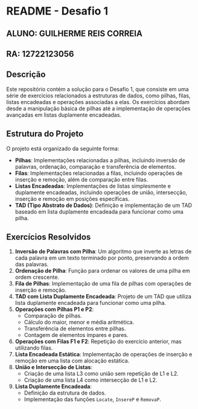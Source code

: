 # README - Desafio 1

## ALUNO: GUILHERME REIS CORREIA
## RA: 12722123056

## Descrição
Este repositório contém a solução para o Desafio 1, que consiste em uma série de exercícios relacionados a estruturas de dados, como pilhas, filas, listas encadeadas e operações associadas a elas. Os exercícios abordam desde a manipulação básica de pilhas até a implementação de operações avançadas em listas duplamente encadeadas.

## Estrutura do Projeto
O projeto está organizado da seguinte forma:
- **Pilhas**: Implementações relacionadas a pilhas, incluindo inversão de palavras, ordenação, comparação e transferência de elementos.
- **Filas**: Implementações relacionadas a filas, incluindo operações de inserção e remoção, além de comparação entre filas.
- **Listas Encadeadas**: Implementações de listas simplesmente e duplamente encadeadas, incluindo operações de união, intersecção, inserção e remoção em posições específicas.
- **TAD (Tipo Abstrato de Dados)**: Definição e implementação de um TAD baseado em lista duplamente encadeada para funcionar como uma pilha.

## Exercícios Resolvidos
1. **Inversão de Palavras com Pilha**: Um algoritmo que inverte as letras de cada palavra em um texto terminado por ponto, preservando a ordem das palavras.
2. **Ordenação de Pilha**: Função para ordenar os valores de uma pilha em ordem crescente.
3. **Fila de Pilhas**: Implementação de uma fila de pilhas com operações de inserção e remoção.
4. **TAD com Lista Duplamente Encadeada**: Projeto de um TAD que utiliza lista duplamente encadeada para funcionar como uma pilha.
5. **Operações com Pilhas P1 e P2**:
   - Comparação de pilhas.
   - Cálculo do maior, menor e média aritmética.
   - Transferência de elementos entre pilhas.
   - Contagem de elementos ímpares e pares.
6. **Operações com Filas F1 e F2**: Repetição do exercício anterior, mas utilizando filas.
7. **Lista Encadeada Estática**: Implementação de operações de inserção e remoção em uma lista com alocação estática.
8. **União e Intersecção de Listas**:
   - Criação de uma lista L3 como união sem repetição de L1 e L2.
   - Criação de uma lista L4 como intersecção de L1 e L2.
9. **Lista Duplamente Encadeada**:
   - Definição da estrutura de dados.
   - Implementação das funções `Locate`, `InsereP` e `RemovaP`.
